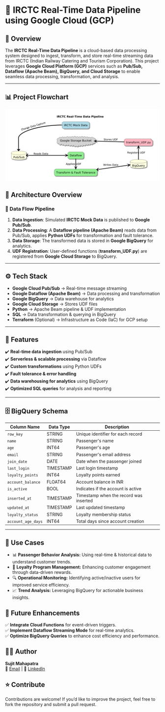 # 🚄 IRCTC Real-Time Data Pipeline using Google Cloud (GCP)

## 📢 Overview  
The **IRCTC Real-Time Data Pipeline** is a cloud-based data processing system designed to ingest, transform, and store real-time streaming data from IRCTC (Indian Railway Catering and Tourism Corporation). This project leverages **Google Cloud Platform (GCP)** services such as **Pub/Sub, Dataflow (Apache Beam), BigQuery, and Cloud Storage** to enable seamless data processing, transformation, and analysis.

---
## 📊 Project Flowchart
![](https://github.com/sujitmahapatra/IRCTC-RealTime-Data-Pipeline-GCP/blob/5546ff698094b39e722b06b17afb4e83c3820194/IRCTC%20Flowchart.png)


## 📁 Architecture Overview  
### **🔹 Data Flow Pipeline**
1. **Data Ingestion**: Simulated **IRCTC Mock Data** is published to **Google Pub/Sub**.
2. **Data Processing**: A **Dataflow pipeline (Apache Beam)** reads data from Pub/Sub, applies **Python UDFs** for transformation and fault tolerance.
3. **Data Storage**: The transformed data is stored in **Google BigQuery** for analytics.
4. **UDF Registration**: User-defined functions (**transform_UDF.py**) are registered from **Google Cloud Storage** to BigQuery.

---

## ⚙️ Tech Stack  
- **Google Cloud Pub/Sub** → Real-time message streaming  
- **Google Dataflow (Apache Beam)** → Data processing and transformation  
- **Google BigQuery** → Data warehouse for analytics  
- **Google Cloud Storage** → Stores UDF files  
- **Python** → Apache Beam pipeline & UDF implementation  
- **SQL** → Data transformation & querying in BigQuery  
- **Terraform** (Optional) → Infrastructure as Code (IaC) for GCP setup  

---

## 🚀 Features  
✔️ **Real-time data ingestion** using Pub/Sub  
✔️ **Serverless & scalable processing** via Dataflow  
✔️ **Custom transformations** using Python UDFs  
✔️ **Fault tolerance & error handling**  
✔️ **Data warehousing for analytics** using BigQuery  
✔️ **Optimized SQL queries** for analysis and reporting  

---

## 🗄️ BigQuery Schema

| Column Name       | Data Type   | Description                          |
|------------------|------------|--------------------------------------|
| `row_key`        | STRING      | Unique identifier for each record   |
| `name`           | STRING      | Passenger's name                    |
| `age`            | INT64       | Passenger's age                     |
| `email`          | STRING      | Passenger's email address           |
| `join_date`      | DATE        | Date when the passenger joined      |
| `last_login`     | TIMESTAMP   | Last login timestamp                |
| `loyalty_points` | INT64       | Loyalty points earned               |
| `account_balance`| FLOAT64     | Account balance in INR              |
| `is_active`      | BOOL        | Indicates if the account is active  |
| `inserted_at`    | TIMESTAMP   | Timestamp when the record was inserted |
| `updated_at`     | TIMESTAMP   | Last updated timestamp              |
| `loyalty_status` | STRING      | Loyalty membership status           |
| `account_age_days` | INT64     | Total days since account creation   |

---

## 🎯 Use Cases  
- 📊 **Passenger Behavior Analysis:** Using real-time & historical data to understand customer trends.  
- 🎁 **Loyalty Program Management:** Enhancing customer engagement through data-driven rewards.  
- 🔍 **Operational Monitoring:** Identifying active/inactive users for improved service efficiency.  
- 📈 **Trend Analysis:** Leveraging BigQuery for actionable business insights.  

## 📝 Future Enhancements  
✅ **Integrate Cloud Functions** for event-driven triggers.  
✅ **Implement Dataflow Streaming Mode** for real-time analytics.  
✅ **Optimize BigQuery Queries** to enhance cost efficiency and performance.  

## 👨‍💻 Author  
**Sujit Mahapatra**  
📧 [Email](mailto:sujitwork08@gmail.com) | 🔗 [LinkedIn](https://linkedin.com/in/mr-sm25)  

## ⭐ Contribute  
Contributions are welcome! If you’d like to improve the project, feel free to fork the repository and submit a pull request.


